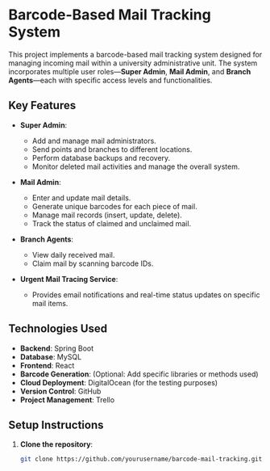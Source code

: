 # Barcode-Based Mail Tracking System

This project implements a barcode-based mail tracking system designed for managing incoming mail within a university administrative unit. The system incorporates multiple user roles—**Super Admin**, **Mail Admin**, and **Branch Agents**—each with specific access levels and functionalities.

## Key Features

- **Super Admin**: 
  - Add and manage mail administrators.
  - Send points and branches to different locations.
  - Perform database backups and recovery.
  - Monitor deleted mail activities and manage the overall system.

- **Mail Admin**: 
  - Enter and update mail details.
  - Generate unique barcodes for each piece of mail.
  - Manage mail records (insert, update, delete).
  - Track the status of claimed and unclaimed mail.

- **Branch Agents**: 
  - View daily received mail.
  - Claim mail by scanning barcode IDs.

- **Urgent Mail Tracing Service**: 
  - Provides email notifications and real-time status updates on specific mail items.

## Technologies Used

- **Backend**: Spring Boot
- **Database**: MySQL
- **Frontend**: React
- **Barcode Generation**: (Optional: Add specific libraries or methods used)
- **Cloud Deployment**: DigitalOcean (for the testing purposes)
- **Version Control**: GitHub
- **Project Management**: Trello

## Setup Instructions

1. **Clone the repository**:
   ```bash
   git clone https://github.com/yourusername/barcode-mail-tracking.git
